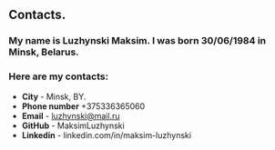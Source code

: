 ## **Contacts.**
### My name is **Luzhynski Maksim**. I was born 30/06/1984 in Minsk, Belarus.
### Here are my contacts:
* **City** - Minsk, BY.
* **Phone number** +375336365060
* **Email** - luzhynski@mail.ru
* **GitHub** - MaksimLuzhynski
* **Linkedin** - linkedin.com/in/maksim-luzhynski